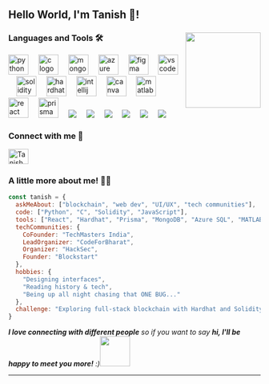 <h2 align="left">Hello World, I'm Tanish 👋!</h2>

###

<img align="right" height="150" src="https://media1.giphy.com/media/v1.Y2lkPTc5MGI3NjExN2FoMnk2YWJhdWI2c2FldGtzZWVla3I0MGY4NnNoYXpjcmc3bGtmbCZlcD12MV9naWZzX3NlYXJjaCZjdD1n/H7NXpSiEmGqgE/200.webp"  />

###
<h3 align="left">Languages and Tools 🛠️</h3>

<div align="left">
  <img src="https://cdn.jsdelivr.net/gh/devicons/devicon/icons/python/python-original.svg" height="40" alt="python logo" />
  <img width="12" />
  <img src="https://cdn.jsdelivr.net/gh/devicons/devicon/icons/c/c-original.svg" height="40" alt="c logo" />
  <img width="12" />
  <img src="https://cdn.jsdelivr.net/gh/devicons/devicon/icons/mongodb/mongodb-original-wordmark.svg" height="40" alt="mongodb logo" />
  <img width="12" />
  <img src="https://cdn.jsdelivr.net/gh/devicons/devicon/icons/azuresqldatabase/azuresqldatabase-original.svg" height="40" alt="azure sql logo" />
  <img width="12" />
  <img src="https://cdn.jsdelivr.net/gh/devicons/devicon/icons/figma/figma-original.svg" height="40" alt="figma logo" />
  <img width="12" />
  <img src="https://cdn.jsdelivr.net/gh/devicons/devicon/icons/vscode/vscode-original.svg" height="40" alt="vscode logo" />
  <img width="12" />
  <img src="https://cdn.jsdelivr.net/gh/devicons/devicon/icons/solidity/solidity-original.svg" height="40" alt="solidity logo" />
  <img width="12" />
  <img src="https://cdn.jsdelivr.net/gh/devicons/devicon/icons/hardhat/hardhat-original.svg" height="40" alt="hardhat logo" />
  <img width="12" />
  <img src="https://cdn.jsdelivr.net/gh/devicons/devicon/icons/intellij/intellij-original.svg" height="40" alt="intellij logo" />
  <img width="12" />
  <img src="https://cdn.jsdelivr.net/gh/devicons/devicon/icons/canva/canva-original.svg" height="40" alt="canva logo" />
  <img width="12" />
  <img src="https://cdn.jsdelivr.net/gh/devicons/devicon/icons/matlab/matlab-original.svg" height="40" alt="matlab logo" />
  <img width="12" />
  <img src="https://cdn.jsdelivr.net/gh/devicons/devicon/icons/react/react-original.svg" height="40" alt="react logo" />
  <img width="12" />
  <img src="https://cdn.jsdelivr.net/gh/devicons/devicon/icons/prisma/prisma-original.svg" height="40" alt="prisma logo" />
  <img width="12" />
  <img src="https://cdn.jsdelivr.net/gh/devicons/devicon@latest/icons/arduino/arduino-original-wordmark.svg" />
  <img width="12" />
  <img src="https://cdn.jsdelivr.net/gh/devicons/devicon@latest/icons/java/java-original.svg" />
  <img width="12" />
  <img src="https://cdn.jsdelivr.net/gh/devicons/devicon@latest/icons/github/github-original-wordmark.svg" />
  <img width="12" />
  <img src="https://cdn.jsdelivr.net/gh/devicons/devicon@latest/icons/devicon/devicon-original.svg" />
  <img width="12" />
  <img src="https://cdn.jsdelivr.net/gh/devicons/devicon@latest/icons/npm/npm-original-wordmark.svg" />
  <img width="12" />
  <img src="https://cdn.jsdelivr.net/gh/devicons/devicon@latest/icons/latex/latex-original.svg" />
  <img width="12" />
</div>

<h3 align="left">Connect with me 🔗</h3>

<p align="left">
  <a href="https://www.linkedin.com/in/tanish-sunita-pareek/" target="_blank">
    <img align="center" src="https://raw.githubusercontent.com/rahuldkjain/github-profile-readme-generator/master/src/images/icons/Social/linked-in-alt.svg" alt="Tanish Sunita Pareek" height="30" width="40" />
  </a>
</p>


###

### A little more about me! 🧟‍♂️ 

```javascript
const tanish = {
  askMeAbout: ["blockchain", "web dev", "UI/UX", "tech communities"],
  code: ["Python", "C", "Solidity", "JavaScript"],
  tools: ["React", "Hardhat", "Prisma", "MongoDB", "Azure SQL", "MATLAB", "VSCode", "IntelliJ", "Figma", "Canva"],
  techCommunities: {
    CoFounder: "TechMasters India",
    LeadOrganizer: "CodeForBharat",
    Organizer: "HackSec",
    Founder: "Blockstart"
  },
  hobbies: {
    "Designing interfaces",
    "Reading history & tech",
    "Being up all night chasing that ONE BUG..."
  },
  challenge: "Exploring full-stack blockchain with Hardhat and Solidity!"
}
```

<em><b>I love connecting with different people</b> so if you want to say <b>hi, I'll be happy to meet you more!</b> :)</em><img src="https://media.giphy.com/media/LnQjpWaON8nhr21vNW/giphy.gif" width="60"> 

---
